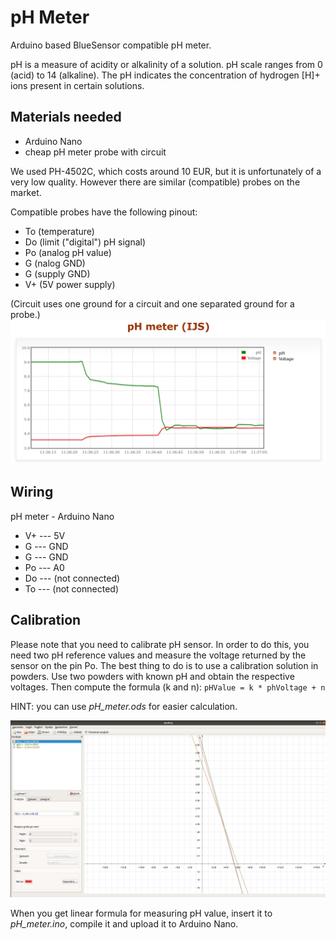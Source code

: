 # pH Meter
Arduino based BlueSensor compatible pH meter.

pH is a measure of acidity or alkalinity of a solution. pH scale ranges from 0 (acid) to 14 (alkaline). The pH indicates the concentration of hydrogen [H]+ ions present in certain solutions.
 
## Materials needed
- Arduino Nano
- cheap pH meter probe with circuit

We used PH-4502C, which costs around 10 EUR, but it is unfortunately of a very low quality. However there are similar (compatible) probes on the market.

Compatible probes have the following pinout:
- To (temperature)
- Do (limit ("digital") pH signal)
- Po (analog pH value)
- G (nalog GND)
- G (supply GND)
- V+ (5V power supply)

(Circuit uses one ground for a circuit and one separated ground for a probe.)
![pH Meter](pH_meter.png)

## Wiring
pH meter - Arduino Nano
- V+ --- 5V
- G  --- GND
- G  --- GND
- Po --- A0
- Do --- (not connected)
- To --- (not connected)

## Calibration
Please note that you need to calibrate pH sensor. In order to do this, you need two pH reference values and measure the voltage returned by the sensor on the pin Po. The best thing to do is to use a calibration solution in powders. Use two powders with known pH and obtain the respective voltages. Then compute the formula (k and n): `pHValue = k * phVoltage + n`

HINT: you can use *pH_meter.ods* for easier calculation.

![Visualisation of a measured linear function](pH_meter_KmPlot.png)

When you get linear formula for measuring pH value, insert it to *pH_meter.ino*, compile it and upload it to Arduino Nano.
